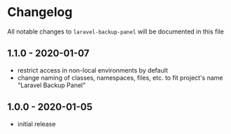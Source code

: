 # Changelog

All notable changes to `laravel-backup-panel` will be documented in this file

## 1.1.0 - 2020-01-07

- restrict access in non-local environments by default
- change naming of classes, namespaces, files, etc. to fit project's name "Laravel Backup Panel"

## 1.0.0 - 2020-01-05

- initial release
